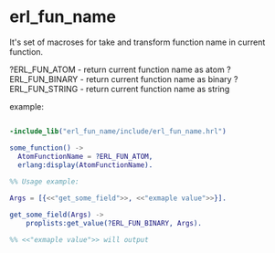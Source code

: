 erl_fun_name
============

It's set of macroses for take and transform function name in current function.

?ERL_FUN_ATOM    - return current function name as atom
?ERL_FUN_BINARY  - return current function name as binary
?ERL_FUN_STRING  - return current function name as string

example:

```erlang

-include_lib("erl_fun_name/include/erl_fun_name.hrl")

some_function() ->
  AtomFunctionName = ?ERL_FUN_ATOM,
  erlang:display(AtomFunctionName).
  
%% Usage example:

Args = [{<<"get_some_field">>, <<"exmaple value">>}].

get_some_field(Args) ->
	proplists:get_value(?ERL_FUN_BINARY, Args).

%% <<"exmaple value">> will output


```
